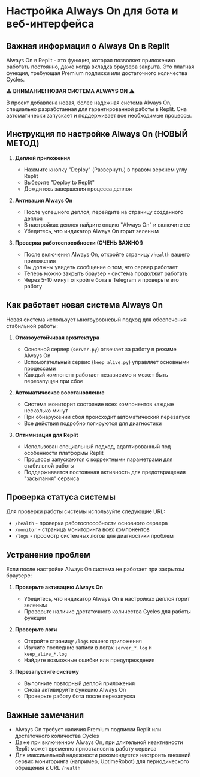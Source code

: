 # Настройка Always On для бота и веб-интерфейса

## Важная информация о Always On в Replit

Always On в Replit - это функция, которая позволяет приложению работать постоянно, даже когда вкладка браузера закрыта. Это платная функция, требующая Premium подписки или достаточного количества Cycles.

⚠️ **ВНИМАНИЕ! НОВАЯ СИСТЕМА ALWAYS ON** ⚠️

В проект добавлена новая, более надежная система Always On, специально разработанная для гарантированной работы в Replit. Она автоматически запускает и поддерживает все необходимые процессы.

## Инструкция по настройке Always On (НОВЫЙ МЕТОД)

1. **Деплой приложения**
   - Нажмите кнопку "Deploy" (Развернуть) в правом верхнем углу Replit
   - Выберите "Deploy to Replit"
   - Дождитесь завершения процесса деплоя

2. **Активация Always On**
   - После успешного деплоя, перейдите на страницу созданного деплоя
   - В настройках деплоя найдите опцию "Always On" и включите ее
   - Убедитесь, что индикатор Always On горит зеленым

3. **Проверка работоспособности (ОЧЕНЬ ВАЖНО!)**
   - После включения Always On, откройте страницу `/health` вашего приложения
   - Вы должны увидеть сообщение о том, что сервер работает
   - Теперь можно закрыть браузер - система продолжит работать
   - Через 5-10 минут откройте бота в Telegram и проверьте его работу

## Как работает новая система Always On

Новая система использует многоуровневый подход для обеспечения стабильной работы:

1. **Отказоустойчивая архитектура**
   - Основной сервер (`server.py`) отвечает за работу в режиме Always On
   - Вспомогательный сервис (`keep_alive.py`) управляет основными процессами
   - Каждый компонент работает независимо и может быть перезапущен при сбое

2. **Автоматическое восстановление**
   - Система мониторит состояние всех компонентов каждые несколько минут
   - При обнаружении сбоя происходит автоматический перезапуск
   - Все действия подробно логируются для диагностики

3. **Оптимизация для Replit**
   - Использован специальный подход, адаптированный под особенности платформы Replit
   - Процессы запускаются с корректными параметрами для стабильной работы
   - Поддерживается постоянная активность для предотвращения "засыпания" сервиса

## Проверка статуса системы

Для проверки работы системы используйте следующие URL:

- `/health` - проверка работоспособности основного сервера
- `/monitor` - страница мониторинга всех компонентов
- `/logs` - просмотр системных логов для диагностики проблем

## Устранение проблем

Если после настройки Always On система не работает при закрытом браузере:

1. **Проверьте активацию Always On**
   - Убедитесь, что индикатор Always On в настройках деплоя горит зеленым
   - Проверьте наличие достаточного количества Cycles для работы функции

2. **Проверьте логи**
   - Откройте страницу `/logs` вашего приложения
   - Изучите последние записи в логах `server_*.log` и `keep_alive_*.log`
   - Найдите возможные ошибки или предупреждения

3. **Перезапустите систему**
   - Выполните повторный деплой приложения
   - Снова активируйте функцию Always On
   - Проверьте работу бота после перезапуска

## Важные замечания

- Always On требует наличия Premium подписки Replit или достаточного количества Cycles
- Даже при включенном Always On, при длительной неактивности Replit может временно приостановить работу сервиса
- Для максимальной надежности рекомендуется настроить внешний сервис мониторинга (например, UptimeRobot) для периодического обращения к URL `/health`